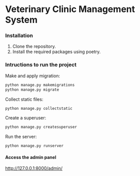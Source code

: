 # Veterinary Clinic Management System

### Installation

1. Clone the repository.
2. Install the required packages using poetry.

### Intructions to run the project

Make and apply migration:
```bash
python manage.py makemigrations
python manage.py migrate
```

Collect static files:
```bash
python manage.py collectstatic
```

Create a superuser:
```bash
python manage.py createsuperuser
```

Run the server:
```bash
python manage.py runserver
```

#### Access the admin panel

http://127.0.0.1:8000/admin/
